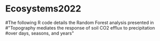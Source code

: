 # Ecosystems2022

#The following R code details the Random Forest analysis presented in 
#"Topography mediates the response of soil CO2 efflux to precipitation 
#over days, seasons, and years"
